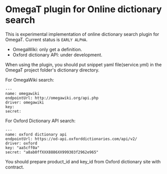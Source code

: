 # OmegaT plugin for Online dictionary search

This is experimental implementation of online dictionary search plugin for OmegaT.
Current status is `EARLY ALPHA`.

- OmegaWiki: only get a definition.
- Oxford dictionary API: under development.

When using the plugin, you should put snippet yaml file(service.yml) in the OmegaT project
folder's dictionary directory.

For OmegaWiki search:

```
---
name: omegawiki
endpointUrl: http://omegawiki.org/api.php
driver: omegawiki
key:
secret:
```

For Oxford Dictionary API search:

```
---
name: oxford dictionary api
endpointUrl: https://od-api.oxforddictionaries.com/api/v2/
driver: oxford
key: "aa5cff0a"
secret: "a8ab0ffXXX8886XX999303f2962e965"
```

You should prepare  product_id and key_id from Oxford dictionary site with contract.